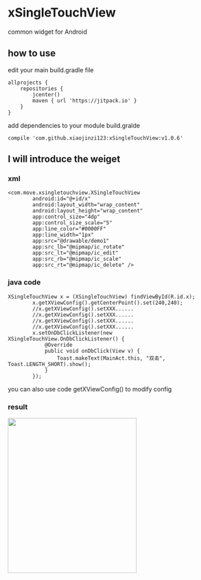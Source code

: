 # xSingleTouchView
common widget for Android

## how to use

edit your main build.gradle file

```
allprojects {
    repositories {
        jcenter()
        maven { url 'https://jitpack.io' }
    }
}
```

add dependencies to your module build.gralde

```
compile 'com.github.xiaojinzi123:xSingleTouchView:v1.0.6'
```

## I will introduce the weiget

### xml

```
<com.move.xsingletouchview.XSingleTouchView
        android:id="@+id/x"
        android:layout_width="wrap_content"
        android:layout_height="wrap_content"
        app:control_size="4dp"
        app:control_size_scale="5"
        app:line_color="#0000FF"
        app:line_width="1px"
        app:src="@drawable/demo1"
        app:src_lb="@mipmap/ic_rotate"
        app:src_lt="@mipmap/ic_edit"
        app:src_rb="@mipmap/ic_scale"
        app:src_rt="@mipmap/ic_delete" />
```

### java code

```
XSingleTouchView x = (XSingleTouchView) findViewById(R.id.x);
        x.getXViewConfig().getCenterPoint().set(240,240);
        //x.getXViewConfig().setXXX......
        //x.getXViewConfig().setXXX......
        //x.getXViewConfig().setXXX......
        //x.getXViewConfig().setXXX......
        x.setOnDbClickListener(new XSingleTouchView.OnDbClickListener() {
            @Override
            public void onDbClick(View v) {
                Toast.makeText(MainAct.this, "双击", Toast.LENGTH_SHORT).show();
            }
        });
```

you can also use code getXViewConfig() to modify config

### result

<img src="./imgs/1.gif" width="300px" height="360px" />